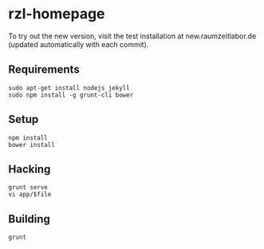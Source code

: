 # rzl-homepage

To try out the new version, visit the test installation at new.raumzeitlabor.de
(updated automatically with each commit).

## Requirements

    sudo apt-get install nodejs jekyll
    sudo npm install -g grunt-cli bower

## Setup

    npm install
    bower install

## Hacking

    grunt serve
    vi app/$file

## Building

    grunt

